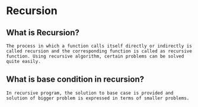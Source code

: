 # Recursion

## What is Recursion?

    The process in which a function calls itself directly or indirectly is called recursion and the corresponding function is called as recursive function. Using recursive algorithm, certain problems can be solved quite easily.

## What is base condition in recursion?

    In recursive program, the solution to base case is provided and solution of bigger problem is expressed in terms of smaller problems.
